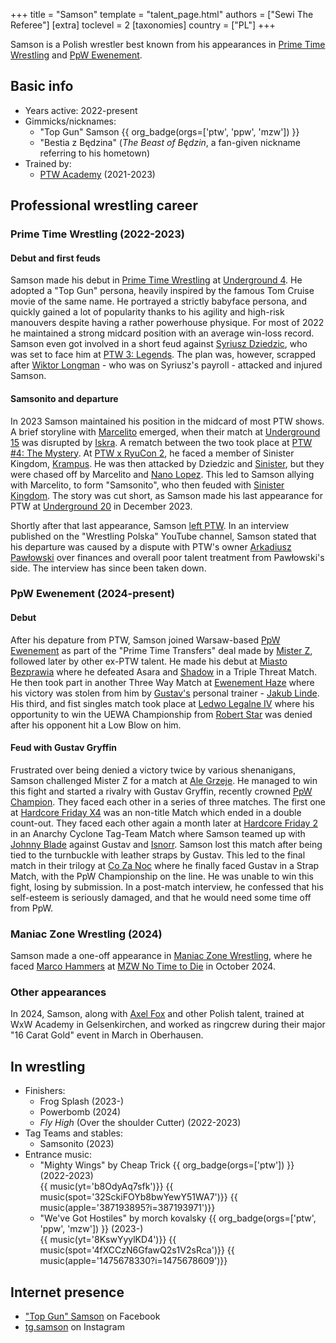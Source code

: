 +++
title = "Samson"
template = "talent_page.html"
authors = ["Sewi The Referee"]
[extra]
toclevel = 2
[taxonomies]
country = ["PL"]
+++

Samson is a Polish wrestler best known from his appearances in [Prime Time Wrestling](@/o/ptw.md) and [PpW Ewenement](@/o/ppw.md).

## Basic info

* Years active: 2022-present
* Gimmicks/nicknames:
  - "Top Gun" Samson {{ org_badge(orgs=['ptw', 'ppw', 'mzw']) }}
  - "Bestia z Będzina" (_The Beast of Będzin_, a fan-given nickname referring to his hometown)
* Trained by:
  - [PTW Academy](@/o/ptw-academy.md) (2021-2023)

## Professional wrestling career

### Prime Time Wrestling (2022-2023)

#### Debut and first feuds

Samson made his debut in [Prime Time Wrestling](@/o/ptw.md) at [Underground 4](@/e/ptw/2022-04-24-ptw-underground-4.md). He adopted a "Top Gun" persona, heavily inspired by the famous Tom Cruise movie of the same name. He portrayed a strictly babyface persona, and quickly gained a lot of popularity thanks to his agility and high-risk manouvers despite having a rather powerhouse physique. For most of 2022 he maintained a strong midcard position with an average win-loss record. Samson even got involved in a short feud against [Syriusz Dziedzic](@/w/dziedzic.md), who was set to face him at [PTW 3: Legends](@/e/ptw/2022-11-26-ptw-3-legends.md). The plan was, however, scrapped after [Wiktor Longman](@/w/wiktor-longman.md) - who was on Syriusz's payroll - attacked and injured Samson.

#### Samsonito and departure

In 2023 Samson maintained his position in the midcard of most PTW shows. A brief storyline with [Marcelito](@/w/marcelito.md) emerged, when their match at [Underground 15](@/e/ptw/2023-05-28-ptw-underground-15.md) was disrupted by [Iskra](@/w/iskra.md). A rematch between the two took place at [PTW #4: The Mystery](@/e/ptw/2023-06-25-ptw-4-mystery.md). At [PTW x RyuCon 2](@/e/ptw/2023-07-16-ptw-x-ryucon.md), he faced a member of Sinister Kingdom, [Krampus](@/w/krampus.md). He was then attacked by Dziedzic and [Sinister](@/w/sinister.md), but they were chased off by Marcelito and [Nano Lopez](@/w/nano-lopez.md). This led to Samson allying with Marcelito, to form "Samsonito", who then feuded with [Sinister Kingdom](@/tt/sinister-kingdom.md). The story was cut short, as Samson made his last appearance for PTW at [Underground 20](content/e/ptw/2023-12-10-ptw-underground-20.md) in December 2023.

Shortly after that last appearance, Samson [left PTW](@/a/ptw-exits.md). In an interview published on the "Wrestling Polska" YouTube channel, Samson stated that his departure was caused by a dispute with PTW's owner [Arkadiusz Pawłowski](@/w/pan-pawlowski.md) over finances and overall poor talent treatment from Pawłowski's side. The interview has since been taken down.

### PpW Ewenement (2024-present)

#### Debut

After his depature from PTW, Samson joined Warsaw-based [PpW Ewenement](@/o/ppw.md) as part of the "Prime Time Transfers" deal made by [Mister Z](@/w/mister-z.md), followed later by other ex-PTW talent. He made his debut at [Miasto Bezprawia](@/e/ppw/2024-02-10-ppw-miasto-bezprawia.md) where he defeated Asara and [Shadow](@/w/shadow.md) in a Triple Threat Match. He then took part in another Three Way Match at [Ewenement Haze](@/e/ppw/2024-04-20-ppw-ewenement-haze.md) where his victory was stolen from him by [Gustav's](@/w/gustav-gryffin.md) personal trainer - [Jakub Linde](@/w/jakub-linde.md). His third, and fist singles match took place at [Ledwo Legalne IV](@/e/ppw/2024-06-08-ppw-ledwo-legalne-4.md) where his opportunity to win the UEWA Championship from [Robert Star](@/w/robert-star.md) was denied after his opponent hit a Low Blow on him.

#### Feud with Gustav Gryffin

Frustrated over being denied a victory twice by various shenanigans, Samson challenged Mister Z for a match at [Ale Grzeje](@/e/ppw/2024-07-13-ppw-ale-grzeje.md). He managed to win this fight and started a rivalry with Gustav Gryffin, recently crowned [PpW Champion](@/c/ppw-championship.md).
They faced each other in a series of three matches. The first one at [Hardcore Friday X4](@/e/ppw/2024-08-23-ppw-hardcore-friday-x4.md) was an non-title Match which ended in a double count-out. They faced each other again a month later at [Hardcore Friday 2](@/e/ppw/2024-09-20-ppw-hardcore-friday-2.md) in an Anarchy Cyclone Tag-Team Match where Samson teamed up with [Johnny Blade](@/w/johnny-blade.md) against Gustav and [Isnorr](@/w/isnorr.md). Samson lost this match after being tied to the turnbuckle with leather straps by Gustav.
This led to the final match in their trilogy at [Co Za Noc](@/e/ppw/2024-10-26-ppw-co-za-noc.md) where he finally faced Gustav in a Strap Match, with the PpW Championship on the line. He was unable to win this fight, losing by submission. In a post-match interview, he confessed that his self-esteem is seriously damaged, and that he would need some time off from PpW.

### Maniac Zone Wrestling (2024)

Samson made a one-off appearance in [Maniac Zone Wrestling](@/o/mzw.md), where he faced [Marco Hammers](@/w/marco-hammers.md) at [MZW No Time to Die](@/e/mzw/2024-10-12-mzw-no-time-to-die.md) in October 2024.

### Other appearances

In 2024, Samson, along with [Axel Fox](@/w/axel-fox.md) and other Polish talent, trained at WxW Academy in Gelsenkirchen, and worked as ringcrew during their major "16 Carat Gold" event in March in Oberhausen.

## In wrestling

* Finishers:
  - Frog Splash (2023-)
  - Powerbomb (2024)
  - _Fly High_ (Over the shoulder Cutter) (2022-2023)
* Tag Teams and stables:
  - Samsonito (2023)
* Entrance music:
  - "Mighty Wings" by Cheap Trick
 {{ org_badge(orgs=['ptw']) }} (2022-2023) <br>
 {{ music(yt='b8OdyAq7sfk')}}
 {{ music(spot='32SckiFOYb8bwYewY51WA7')}}
 {{ music(apple='387193895?i=387193971')}}
  - "We've Got Hostiles" by morch kovalsky
 {{ org_badge(orgs=['ptw', 'ppw', 'mzw']) }} (2023-) <br>
 {{ music(yt='8KswYyylKD4')}}
 {{ music(spot='4fXCCzN6GfawQ2s1V2sRca')}}
 {{ music(apple='1475678330?i=1475678609')}}

## Internet presence

* ["Top Gun" Samson](https://www.facebook.com/Samsontgg/) on Facebook
* [tg.samson](https://instagram.com/tg.samson) on Instagram
